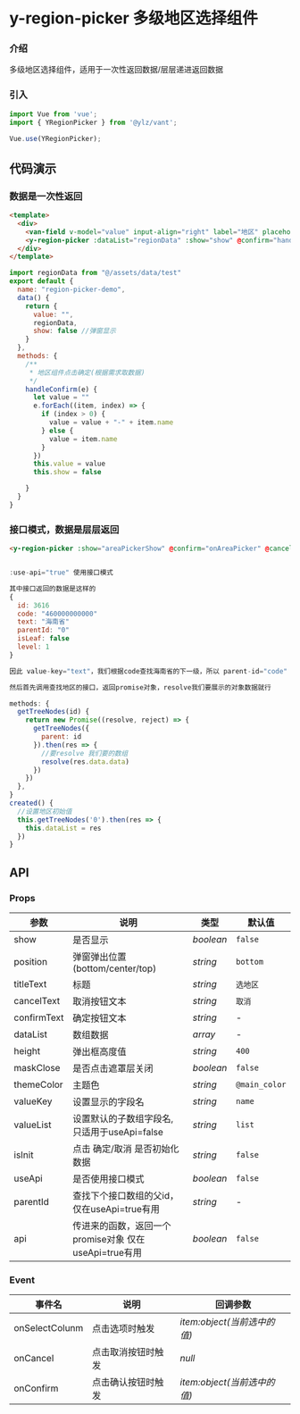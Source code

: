 <!--
 * @Description: 
 * @Version: 0.1
 * @Autor: lzx
 * @Date: 2020-07-09 15:45:54
 * @LastEditors: lzx
 * @LastEditTime: 2020-07-28 16:41:11
--> 

# y-region-picker 多级地区选择组件

### 介绍

多级地区选择组件，适用于一次性返回数据/层层递进返回数据

### 引入

```js
import Vue from 'vue';
import { YRegionPicker } from '@ylz/vant';

Vue.use(YRegionPicker);
```

## 代码演示

### 数据是一次性返回

``` html
<template>
  <div>
    <van-field v-model="value" input-align="right" label="地区" placeholder="请选择" readonly is-link @click="show = true" />
    <y-region-picker :dataList="regionData" :show="show" @confirm="handleConfirm" @cancel="show =false"></y-region-picker>
  </div>
</template>
```

``` js
import regionData from "@/assets/data/test"
export default {
  name: "region-picker-demo",
  data() {
    return {
      value: "",
      regionData,
      show: false //弹窗显示
    }
  },
  methods: {
    /**
     * 地区组件点击确定(根据需求取数据)
     */
    handleConfirm(e) {
      let value = ""
      e.forEach((item, index) => {
        if (index > 0) {
          value = value + "-" + item.name
        } else {
          value = item.name
        }
      })
      this.value = value
      this.show = false

    }
  }
}
```

### 接口模式，数据是层层返回

``` html
<y-region-picker :show="areaPickerShow" @confirm="onAreaPicker" @cancel="areaPickerShow = false" value-key="text" :api="getTreeNodes" :dataList="dataList" parent-id="code" :use-api="true" />
```

```js

:use-api="true" 使用接口模式

其中接口返回的数据是这样的
{
  id: 3616
  code: "460000000000"
  text: "海南省"
  parentId: "0"
  isLeaf: false
  level: 1
}

因此 value-key="text"，我们根据code查找海南省的下一级，所以 parent-id="code" 

然后首先调用查找地区的接口，返回promise对象，resolve我们要展示的对象数据就行

methods: {
  getTreeNodes(id) {
    return new Promise((resolve, reject) => {
      getTreeNodes({
        parent: id
      }).then(res => {
        //要resolve 我们要的数组
        resolve(res.data.data)
      })
    })
  },
}
created() {
  //设置地区初始值
  this.getTreeNodes('0').then(res => {
    this.dataList = res
  })
}
```

## API

### Props

| 参数 | 说明 | 类型 | 默认值 |
| --- | --- | --- | --- |
| show | 是否显示 | _boolean_ | `false` |
| position | 弹窗弹出位置(bottom/center/top) | _string_ | `bottom` | 
| titleText | 标题 | _string_ | `选地区` |
| cancelText | 取消按钮文本 | _string_ | `取消` |
| confirmText | 确定按钮文本 | _string_ | - |
| dataList | 数组数据 | _array_ | - |
| height | 弹出框高度值 | _string_ | `400` |
| maskClose | 是否点击遮罩层关闭 | _boolean_ | `false` |
| themeColor | 主题色 | _string_ | `@main_color` |
| valueKey | 设置显示的字段名 | _string_ | `name` |
| valueList | 设置默认的子数组字段名, 只适用于useApi=false | _string_ | `list` |
| isInit | 点击 确定/取消 是否初始化数据 | _string_ | `false` |
| useApi | 是否使用接口模式 | _boolean_ | `false` |
| parentId | 查找下个接口数组的父id，仅在useApi=true有用 | _string_ | - |
| api | 传进来的函数，返回一个promise对象  仅在useApi=true有用 | _boolean_ | `false` |

### Event

| 事件名 | 说明                 | 回调参数                       |
| ------ | -------------------- | ------------------------------ |
| onSelectColunm | 点击选项时触发       | _item:object(当前选中的值)_ |
| onCancel  | 点击取消按钮时触发 | _null_ |
| onConfirm  | 点击确认按钮时触发 | _item:object(当前选中的值)_  |
